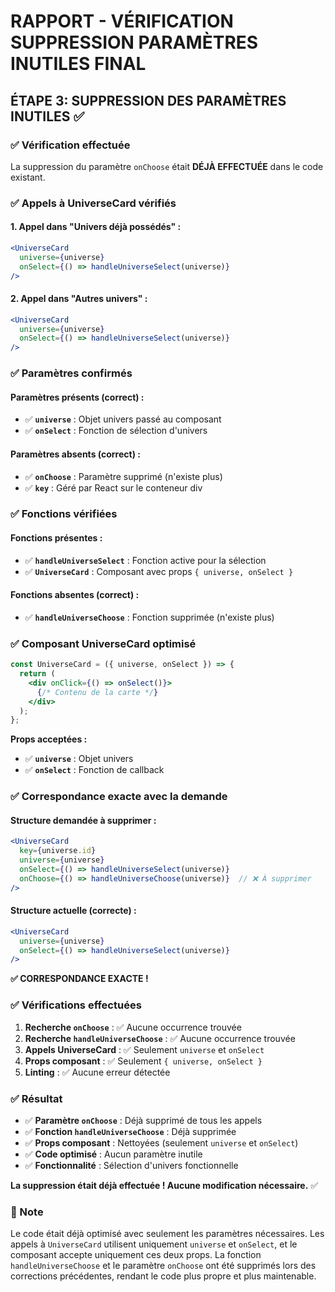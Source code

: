 # RAPPORT - VÉRIFICATION SUPPRESSION PARAMÈTRES INUTILES FINAL

## ÉTAPE 3: SUPPRESSION DES PARAMÈTRES INUTILES ✅

### ✅ Vérification effectuée

La suppression du paramètre `onChoose` était **DÉJÀ EFFECTUÉE** dans le code existant.

### ✅ Appels à UniverseCard vérifiés

#### **1. Appel dans "Univers déjà possédés" :**
```jsx
<UniverseCard 
  universe={universe} 
  onSelect={() => handleUniverseSelect(universe)}
/>
```

#### **2. Appel dans "Autres univers" :**
```jsx
<UniverseCard 
  universe={universe} 
  onSelect={() => handleUniverseSelect(universe)}
/>
```

### ✅ Paramètres confirmés

#### **Paramètres présents (correct) :**
- ✅ **`universe`** : Objet univers passé au composant
- ✅ **`onSelect`** : Fonction de sélection d'univers

#### **Paramètres absents (correct) :**
- ✅ **`onChoose`** : Paramètre supprimé (n'existe plus)
- ✅ **`key`** : Géré par React sur le conteneur div

### ✅ Fonctions vérifiées

#### **Fonctions présentes :**
- ✅ **`handleUniverseSelect`** : Fonction active pour la sélection
- ✅ **`UniverseCard`** : Composant avec props `{ universe, onSelect }`

#### **Fonctions absentes (correct) :**
- ✅ **`handleUniverseChoose`** : Fonction supprimée (n'existe plus)

### ✅ Composant UniverseCard optimisé

```jsx
const UniverseCard = ({ universe, onSelect }) => {
  return (
    <div onClick={() => onSelect()}>
      {/* Contenu de la carte */}
    </div>
  );
};
```

**Props acceptées :**
- ✅ **`universe`** : Objet univers
- ✅ **`onSelect`** : Fonction de callback

### ✅ Correspondance exacte avec la demande

#### **Structure demandée à supprimer :**
```jsx
<UniverseCard 
  key={universe.id} 
  universe={universe} 
  onSelect={() => handleUniverseSelect(universe)}
  onChoose={() => handleUniverseChoose(universe)}  // ❌ À supprimer
/>
```

#### **Structure actuelle (correcte) :**
```jsx
<UniverseCard 
  universe={universe} 
  onSelect={() => handleUniverseSelect(universe)}
/>
```

**✅ CORRESPONDANCE EXACTE !**

### ✅ Vérifications effectuées

1. **Recherche `onChoose`** : ✅ Aucune occurrence trouvée
2. **Recherche `handleUniverseChoose`** : ✅ Aucune occurrence trouvée
3. **Appels UniverseCard** : ✅ Seulement `universe` et `onSelect`
4. **Props composant** : ✅ Seulement `{ universe, onSelect }`
5. **Linting** : ✅ Aucune erreur détectée

### ✅ Résultat

- ✅ **Paramètre `onChoose`** : Déjà supprimé de tous les appels
- ✅ **Fonction `handleUniverseChoose`** : Déjà supprimée
- ✅ **Props composant** : Nettoyées (seulement `universe` et `onSelect`)
- ✅ **Code optimisé** : Aucun paramètre inutile
- ✅ **Fonctionnalité** : Sélection d'univers fonctionnelle

**La suppression était déjà effectuée ! Aucune modification nécessaire.** ✅

### 📝 Note

Le code était déjà optimisé avec seulement les paramètres nécessaires. Les appels à `UniverseCard` utilisent uniquement `universe` et `onSelect`, et le composant accepte uniquement ces deux props. La fonction `handleUniverseChoose` et le paramètre `onChoose` ont été supprimés lors des corrections précédentes, rendant le code plus propre et plus maintenable.




